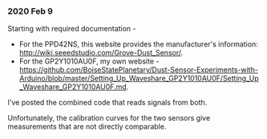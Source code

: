 ### 2020 Feb 9

Starting with required documentation - 
* For the PPD42NS, this website provides the manufacturer's information: http://wiki.seeedstudio.com/Grove-Dust_Sensor/.
* For the GP2Y1010AU0F, my own website - https://github.com/BoiseStatePlanetary/Dust-Sensor-Experiments-with-Arduino/blob/master/Setting_Up_Waveshare_GP2Y1010AU0F/Setting_Up_Waveshare_GP2Y1010AU0F.md.

I've posted the combined code that reads signals from both.

Unfortunately, the calibration curves for the two sensors give measurements that are not directly comparable. 
